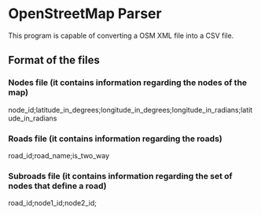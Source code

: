 # OpenStreetMap Parser

This program is capable of converting a OSM XML file into a CSV file.

## Format of the files

### Nodes file (it contains information regarding the nodes of the map)
node_id;latitude_in_degrees;longitude_in_degrees;longitude_in_radians;latitude_in_radians

### Roads file (it contains information regarding the roads)
road_id;road_name;is_two_way

### Subroads file (it contains information regarding the set of nodes that define a road)
road_id;node1_id;node2_id;
